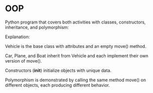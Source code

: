 # OOP
Python program that covers both activities with classes, constructors, inheritance, and polymorphism:

Explanation:

Vehicle is the base class with attributes and an empty move() method.

Car, Plane, and Boat inherit from Vehicle and each implement their own version of move().

Constructors (__init__) initialize objects with unique data.

Polymorphism is demonstrated by calling the same method move() on different objects, each producing different behavior.
